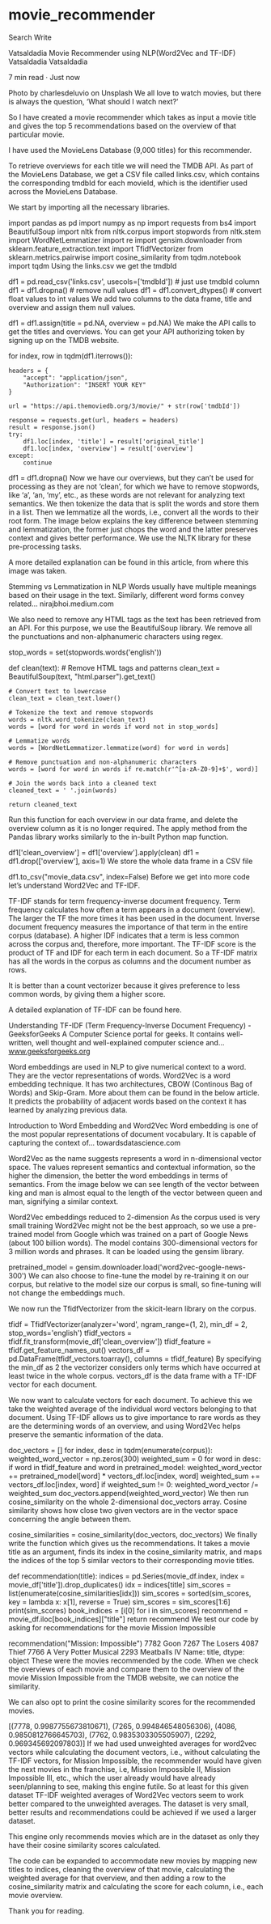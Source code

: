 # movie_recommender

Search
Write

Vatsaldadia
Movie Recommender using NLP(Word2Vec and TF-IDF)
Vatsaldadia
Vatsaldadia

7 min read
·
Just now






Photo by charlesdeluvio on Unsplash
We all love to watch movies, but there is always the question, ‘What should I watch next?’

So I have created a movie recommender which takes as input a movie title and gives the top 5 recommendations based on the overview of that particular movie.

I have used the MovieLens Database (9,000 titles) for this recommender.

To retrieve overviews for each title we will need the TMDB API. As part of the MovieLens Database, we get a CSV file called links.csv, which contains the corresponding tmdbId for each movieId, which is the identifier used across the MovieLens Database.

We start by importing all the necessary libraries.

import pandas as pd
import numpy as np
import requests
from bs4 import BeautifulSoup
import nltk
from nltk.corpus import stopwords
from nltk.stem import WordNetLemmatizer
import re
import gensim.downloader
from sklearn.feature_extraction.text import TfidfVectorizer
from sklearn.metrics.pairwise import cosine_similarity
from tqdm.notebook import tqdm
Using the links.csv we get the tmdbId

df1 = pd.read_csv('links.csv', usecols=['tmdbId'])  # just use tmdbId column
df1 = df1.dropna()  # remove null values
df1 = df1.convert_dtypes()  # convert float values to int values
We add two columns to the data frame, title and overview and assign them null values.

df1 = df1.assign(title = pd.NA, overview = pd.NA)
We make the API calls to get the titles and overviews. You can get your API authorizing token by signing up on the TMDB website.

for index, row in tqdm(df1.iterrows()):

    headers = {
        "accept": "application/json",
        "Authorization": "INSERT YOUR KEY"
    }

    url = "https://api.themoviedb.org/3/movie/" + str(row['tmdbId'])

    response = requests.get(url, headers = headers)
    result = response.json()
    try:
        df1.loc[index, 'title'] = result['original_title']
        df1.loc[index, 'overview'] = result['overview']
    except:
        continue

df1 = df1.dropna()
Now we have our overviews, but they can’t be used for processing as they are not ‘clean’, for which we have to remove stopwords, like ‘a’, ‘an, ‘my’, etc., as these words are not relevant for analyzing text semantics. We then tokenize the data that is split the words and store them in a list. Then we lemmatize all the words, i.e., convert all the words to their root form. The image below explains the key difference between stemming and lemmatization, the former just chops the word and the latter preserves context and gives better performance. We use the NLTK library for these pre-processing tasks.


A more detailed explanation can be found in this article, from where this image was taken.

Stemming vs Lemmatization in NLP
Words usually have multiple meanings based on their usage in the text. Similarly, different word forms convey related…
nirajbhoi.medium.com

We also need to remove any HTML tags as the text has been retrieved from an API. For this purpose, we use the BeautifulSoup library. We remove all the punctuations and non-alphanumeric characters using regex.

stop_words = set(stopwords.words('english'))

def clean(text):
    # Remove HTML tags and patterns
    clean_text = BeautifulSoup(text, "html.parser").get_text()

    # Convert text to lowercase
    clean_text = clean_text.lower()

    # Tokenize the text and remove stopwords
    words = nltk.word_tokenize(clean_text)
    words = [word for word in words if word not in stop_words]

    # Lemmatize words
    words = [WordNetLemmatizer.lemmatize(word) for word in words]

    # Remove punctuation and non-alphanumeric characters
    words = [word for word in words if re.match(r'^[a-zA-Z0-9]+$', word)]

    # Join the words back into a cleaned text
    cleaned_text = ' '.join(words)

    return cleaned_text
Run this function for each overview in our data frame, and delete the overview column as it is no longer required. The apply method from the Pandas library works similarly to the in-built Python map function.

df1['clean_overview'] = df1['overview'].apply(clean)
df1 = df1.drop(['overview'], axis=1)
We store the whole data frame in a CSV file

df1.to_csv("movie_data.csv", index=False)
Before we get into more code let’s understand Word2Vec and TF-IDF.

TF-IDF stands for term frequency-inverse document frequency. Term frequency calculates how often a term appears in a document (overview). The larger the TF the more times it has been used in the document. Inverse document frequency measures the importance of that term in the entire corpus (database). A higher IDF indicates that a term is less common across the corpus and, therefore, more important. The TF-IDF score is the product of TF and IDF for each term in each document. So a TF-IDF matrix has all the words in the corpus as columns and the document number as rows.


It is better than a count vectorizer because it gives preference to less common words, by giving them a higher score.


A detailed explanation of TF-IDF can be found here.

Understanding TF-IDF (Term Frequency-Inverse Document Frequency) - GeeksforGeeks
A Computer Science portal for geeks. It contains well-written, well thought and well-explained computer science and…
www.geeksforgeeks.org

Word embeddings are used in NLP to give numerical context to a word. They are the vector representations of words. Word2Vec is a word embedding technique. It has two architectures, CBOW (Continous Bag of Words) and Skip-Gram. More about them can be found in the below article. It predicts the probability of adjacent words based on the context it has learned by analyzing previous data.

Introduction to Word Embedding and Word2Vec
Word embedding is one of the most popular representations of document vocabulary. It is capable of capturing the context of…
towardsdatascience.com

Word2Vec as the name suggests represents a word in n-dimensional vector space. The values represent semantics and contextual information, so the higher the dimension, the better the word embeddings in terms of semantics. From the image below we can see length of the vector between king and man is almost equal to the length of the vector between queen and man, signifying a similar context.


Word2Vec embeddings reduced to 2-dimension
As the corpus used is very small training Word2Vec might not be the best approach, so we use a pre-trained model from Google which was trained on a part of Google News (about 100 billion words). The model contains 300-dimensional vectors for 3 million words and phrases. It can be loaded using the gensim library.

pretrained_model = gensim.downloader.load('word2vec-google-news-300')
We can also choose to fine-tune the model by re-training it on our corpus, but relative to the model size our corpus is small, so fine-tuning will not change the embeddings much.

We now run the TfidfVectorizer from the skicit-learn library on the corpus.

tfidf = TfidfVectorizer(analyzer='word', ngram_range=(1, 2), min_df = 2, stop_words='english')
tfidf_vectors = tfidf.fit_transform(movie_df['clean_overview'])
tfidf_feature = tfidf.get_feature_names_out()
vectors_df = pd.DataFrame(tfidf_vectors.toarray(), columns = tfidf_feature)
By specifying the min_df as 2 the vectorizer considers only terms which have occurred at least twice in the whole corpus. vectors_df is the data frame with a TF-IDF vector for each document.

We now want to calculate vectors for each document. To achieve this we take the weighted average of the individual word vectors belonging to that document. Using TF-IDF allows us to give importance to rare words as they are the determining words of an overview, and using Word2Vec helps preserve the semantic information of the data.

doc_vectors = []
for index, desc in tqdm(enumerate(corpus)):
    weighted_word_vector = np.zeros(300)
    weighted_sum = 0
    for word in desc:
        if word in tfidf_feature and word in pretrained_model:
            weighted_word_vector += pretrained_model[word] * vectors_df.loc[index, word]
            weighted_sum += vectors_df.loc[index, word]
        if weighted_sum != 0:
            weighted_word_vector /= weighted_sum
    doc_vectors.append(weighted_word_vector)
We then run cosine_similarity on the whole 2-dimensional doc_vectors array. Cosine similarity shows how close two given vectors are in the vector space concerning the angle between them.

cosine_similarities = cosine_similarity(doc_vectors, doc_vectors)
We finally write the function which gives us the recommendations. It takes a movie title as an argument, finds its index in the cosine_similarity matrix, and maps the indices of the top 5 similar vectors to their corresponding movie titles.

def recommendation(title):
    indices = pd.Series(movie_df.index, index = movie_df['title']).drop_duplicates()
    idx = indices[title]
    sim_scores = list(enumerate(cosine_similarities[idx]))
    sim_scores = sorted(sim_scores, key = lambda x: x[1], reverse = True)
    sim_scores = sim_scores[1:6]
    print(sim_scores)
    book_indices = [i[0] for i in sim_scores]
    recommend = movie_df.iloc[book_indices]["title"]
    return recommend
We test our code by asking for recommendations for the movie Mission Impossible

recommendation("Mission: Impossible")
7782                     Goon
7267               The Losers
4087                    Thief
7766    A Very Potter Musical
2293             Meatballs IV
Name: title, dtype: object
These were the movies recommended by the code. When we check the overviews of each movie and compare them to the overview of the movie Mission Impossible from the TMDB website, we can notice the similarity.

We can also opt to print the cosine similarity scores for the recommended movies.

[(7778, 0.9987755673810671), (7265, 0.994846548056306), (4086, 0.9850812766645703), (7762, 0.9835303305505907), (2292, 0.969345692097803)]
If we had used unweighted averages for word2vec vectors while calculating the document vectors, i.e., without calculating the TF-IDF vectors, for Mission Impossible, the recommender would have given the next movies in the franchise, i.e, Mission Impossible II, Mission Impossible III, etc., which the user already would have already seen/planning to see, making this engine futile. So at least for this given dataset TF-IDF weighted averages of Word2Vec vectors seem to work better compared to the unweighted averages. The dataset is very small, better results and recommendations could be achieved if we used a larger dataset.

This engine only recommends movies which are in the dataset as only they have their cosine similarity scores calculated.

The code can be expanded to accommodate new movies by mapping new titles to indices, cleaning the overview of that movie, calculating the weighted average for that overview, and then adding a row to the cosine_similarity matrix and calculating the score for each column, i.e., each movie overview.

Thank you for reading.
